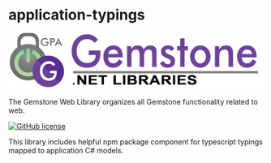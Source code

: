 # application-typings

![gemstone logo](https://raw.githubusercontent.com/gemstone/web/master/docs/img/gemstone-wide-600.png)

The Gemstone Web Library organizes all Gemstone functionality related to web.

[![GitHub license](https://img.shields.io/github/license/gemstone/web?color=4CC61E)](https://github.com/gemstone/web/blob/master/LICENSE)

This library includes helpful npm package component for typescript typings mapped to application C# models.
